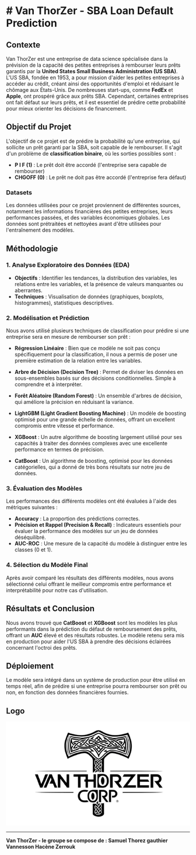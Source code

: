 # # Van ThorZer - SBA Loan Default Prediction

## Contexte

Van ThorZer est une entreprise de data science spécialisée dans la prévision de la capacité des petites entreprises à rembourser leurs prêts garantis par la **United States Small Business Administration (US SBA)**. L'US SBA, fondée en 1953, a pour mission d'aider les petites entreprises à accéder au crédit, créant ainsi des opportunités d'emploi et réduisant le chômage aux États-Unis. De nombreuses start-ups, comme **FedEx** et **Apple**, ont prospéré grâce aux prêts SBA. Cependant, certaines entreprises ont fait défaut sur leurs prêts, et il est essentiel de prédire cette probabilité pour mieux orienter les décisions de financement.

## Objectif du Projet

L'objectif de ce projet est de prédire la probabilité qu'une entreprise, qui sollicite un prêt garanti par la SBA, soit capable de le rembourser. Il s'agit d'un problème de **classification binaire**, où les sorties possibles sont :

- **P I F (1)** : Le prêt doit être accordé (l'entreprise sera capable de rembourser)
- **CHGOFF (0)** : Le prêt ne doit pas être accordé (l'entreprise fera défaut)

### Datasets

Les données utilisées pour ce projet proviennent de différentes sources, notamment les informations financières des petites entreprises, leurs performances passées, et des variables économiques globales. Les données sont prétraitées et nettoyées avant d'être utilisées pour l'entraînement des modèles.

## Méthodologie

### 1. **Analyse Exploratoire des Données (EDA)**

- **Objectifs** : Identifier les tendances, la distribution des variables, les relations entre les variables, et la présence de valeurs manquantes ou aberrantes.
- **Techniques** : Visualisation de données (graphiques, boxplots, histogrammes), statistiques descriptives.

### 2. **Modélisation et Prédiction**

Nous avons utilisé plusieurs techniques de classification pour prédire si une entreprise sera en mesure de rembourser son prêt :

- **Régression Linéaire** : Bien que ce modèle ne soit pas conçu spécifiquement pour la classification, il nous a permis de poser une première estimation de la relation entre les variables.
  
- **Arbre de Décision (Decision Tree)** : Permet de diviser les données en sous-ensembles basés sur des décisions conditionnelles. Simple à comprendre et à interpréter.
  
- **Forêt Aléatoire (Random Forest)** : Un ensemble d'arbres de décision, qui améliore la précision en réduisant la variance.
  
- **LightGBM (Light Gradient Boosting Machine)** : Un modèle de boosting optimisé pour une grande échelle de données, offrant un excellent compromis entre vitesse et performance.
  
- **XGBoost** : Un autre algorithme de boosting largement utilisé pour ses capacités à traiter des données complexes avec une excellente performance en termes de précision.
  
- **CatBoost** : Un algorithme de boosting, optimisé pour les données catégorielles, qui a donné de très bons résultats sur notre jeu de données.

### 3. **Évaluation des Modèles**

Les performances des différents modèles ont été évaluées à l'aide des métriques suivantes :

- **Accuracy** : La proportion des prédictions correctes.
- **Précision et Rappel (Precision & Recall)** : Indicateurs essentiels pour évaluer la performance des modèles sur un jeu de données déséquilibré.
- **AUC-ROC** : Une mesure de la capacité du modèle à distinguer entre les classes (0 et 1).

### 4. **Sélection du Modèle Final**

Après avoir comparé les résultats des différents modèles, nous avons sélectionné celui offrant le meilleur compromis entre performance et interprétabilité pour notre cas d'utilisation.

## Résultats et Conclusion

Nous avons trouvé que **CatBoost** et **XGBoost** sont les modèles les plus performants dans la prédiction du défaut de remboursement des prêts, offrant un **AUC** élevé et des résultats robustes. Le modèle retenu sera mis en production pour aider l'US SBA à prendre des décisions éclairées concernant l'octroi des prêts.

## Déploiement

Le modèle sera intégré dans un système de production pour être utilisé en temps réel, afin de prédire si une entreprise pourra rembourser son prêt ou non, en fonction des données financières fournies.

## Logo

![Van ThorZer Logo](/Logo_Vanthorzer.png)

---

**Van ThorZer - le groupe se compose de :
Samuel Thorez
gauthier Vannesson
Hacène Zerrouk**
